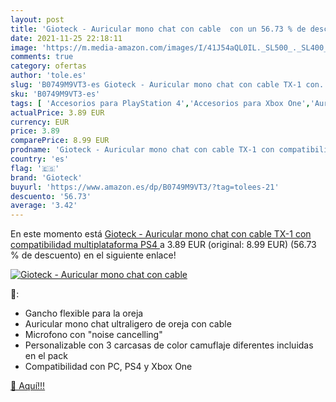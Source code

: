```yaml
---
layout: post
title: 'Gioteck - Auricular mono chat con cable  con un 56.73 % de descuento'
date: 2021-11-25 22:18:11
image: 'https://m.media-amazon.com/images/I/41J54aQL0IL._SL500_._SL400_.jpg'
comments: true
category: ofertas
author: 'tole.es'
slug: 'B0749M9VT3-es Gioteck - Auricular mono chat con cable TX-1 con...'
sku: 'B0749M9VT3-es'
tags: [ 'Accesorios para PlayStation 4','Accesorios para Xbox One','Auriculares gaming con micrófono para PlayStation 4','Auriculares gaming para Xbox One','Hardware y juegos para PlayStation 4','Hardware y juegos para Xbox One','Videojuegos','gioteck','ps4', ]
actualPrice: 3.89 EUR
currency: EUR
price: 3.89
comparePrice: 8.99 EUR
prodname: 'Gioteck - Auricular mono chat con cable TX-1 con compatibilidad multiplataforma  PS4 '
country: 'es'
flag: '🇪🇸'
brand: 'Gioteck'
buyurl: 'https://www.amazon.es/dp/B0749M9VT3/?tag=tolees-21'
descuento: '56.73'
average: '3.42'
---
```


En este momento está [Gioteck - Auricular mono chat con cable TX-1 con compatibilidad multiplataforma  PS4 ](https://www.amazon.es/dp/B0749M9VT3/?tag=tolees-21) a 3.89 EUR (original: 8.99 EUR) (56.73 %  de descuento) en el siguiente enlace!

[![Gioteck - Auricular mono chat con cable ](https://m.media-amazon.com/images/I/41J54aQL0IL._SL500_._SL400_.jpg)](https://www.amazon.es/dp/B0749M9VT3/?tag=tolees-21)

🔎:

- Gancho flexible para la oreja
- Auricular mono chat ultraligero de oreja con cable
- Microfono con "noise cancelling"
- Personalizable con 3 carcasas de color camuflaje diferentes incluidas en el pack
- Compatibilidad con PC, PS4 y Xbox One

[🛒 Aquí!!!](https://www.amazon.es/dp/B0749M9VT3/?tag=tolees-21)
